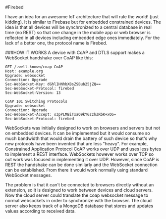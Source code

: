 #Firebed

I have an idea for an awesome IoT architecture that will rule the world! (just kidding). It is similar to Firebase but for embedded constrained devices. The idea is that all devices will be synchronized to a central database in real time (no REST) so that one change in the mobile app or web browser is reflected in all devices including embedded edge ones immediately. For the lack of a better one, the protocol name is Firebed.

###HOW IT WORKS
A device with CoAP and DTLS support makes a WebSocket handshake over CoAP like this:
```
GET /.well-known/coap CoAP
Host: example.org
Upgrade: websocket
Connection: Upgrade
Sec-WebSocket-Key: dGhlIHNhbXBsZSBub25jZQ==
Sec-WebSocket-Protocol: firebed
Sec-WebSocket-Version: 13

CoAP 101 Switching Protocols
Upgrade: websocket
Connection: Upgrade
Sec-WebSocket-Accept: s3pPLMBiTxaQ9kYGzzhZRbK+xOo=
Sec-WebSocket-Protocol: firebed
```
WebSockets was initially designed to work on browsers and servers but not on embedded devices. It can be implemented but it would consume so much bandwidth that would drain the battery of such device so that's why new protocols have been invented that are less "heavy". For example, Constrained Application Protocol CoAP works over UDP and uses less bytes to implement a REST interface. WebSockets however works over TCP so out work was focused in implementing it over UDP. However, since CoAP is REST the handshake can be done similarly and the WebSocket connection can be established. From there it would work normally using standard WebSocket messages.

The problem is that it can't be connected to browsers directly without an extension, so it is designed to work between devices and cloud servers. Now the cloud server could translate the coap websocket message to normal websockets in order to synchronize with the browser. The cloud server also keeps track of a MongoDB database that stores and updates values according to received data.